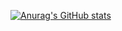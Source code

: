 [![Anurag's GitHub stats](https://github-readme-stats.vercel.app/api?username=rintarotajima)](https://github.com/anuraghazra/github-readme-stats)
